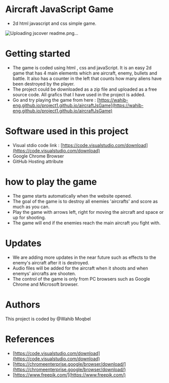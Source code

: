 
# Aircraft JavaScript Game
- 2d html javascript and css simple game. 

![Uploading jscover readme.png…]()

# Getting started 

- The game is coded using html , css and javaScript. It is an easy 2d game that has 4 main elements which are aircraft, enemy, bullets and    battle. It also has a counter in the left that counts how many aliens have been destroyed by the player.
- The project could be downloaded as a zip file and uploaded as a free source code. All grafics that I have used in the project is added.
- Go and try playing the game from here : [https://wahib-eng.github.io/project1.github.io/aircraftJsGame](https://wahib-eng.github.io/project1.github.io/aircraftJsGame)


# Software used in this project 

- Visual stdio code link : [https://code.visualstudio.com/download](https://code.visualstudio.com/download)
- Google Chrome Browser 
- GitHub Hosting attribute 


# how to play the game 
- The game starts automatically when the website opened. 
- The goal of the game is to destroy all enemies 'aircrafts'  and score as much as you can. 
- Play the game with arrows left, right for moving the aircraft and space or up for shooting. 
- The game will end if the enemies reach the main aircraft you fight with. 
  
# Updates 
- We are adding more updates in the near future such as effects to the enemy's aircraft after it is destroyed.
- Audio files will be added for the aircraft when it shoots and when enemys' aircrafts are shooten.
- The control of the game is only from PC browsers such as Google Chrome and Microsoft browser.  
  
# Authors 
This project is coded by @Wahib Moqbel  

# References 
 
 - [https://code.visualstudio.com/download](https://code.visualstudio.com/download)
 - [https://chromeenterprise.google/browser/download/](https://chromeenterprise.google/browser/download/)
 - [https://www.freepik.com/](https://www.freepik.com/)
 
 



